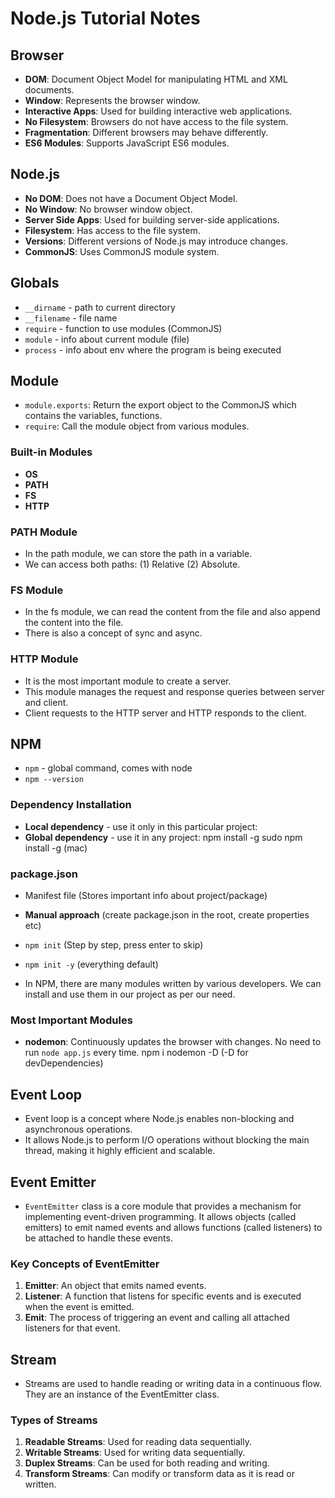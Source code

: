 # Node.js Tutorial Notes


## Browser
* **DOM**: Document Object Model for manipulating HTML and XML documents.
* **Window**: Represents the browser window.
* **Interactive Apps**: Used for building interactive web applications.
* **No Filesystem**: Browsers do not have access to the file system.
* **Fragmentation**: Different browsers may behave differently.
* **ES6 Modules**: Supports JavaScript ES6 modules.

## Node.js
* **No DOM**: Does not have a Document Object Model.
* **No Window**: No browser window object.
* **Server Side Apps**: Used for building server-side applications.
* **Filesystem**: Has access to the file system.
* **Versions**: Different versions of Node.js may introduce changes.
* **CommonJS**: Uses CommonJS module system.

## Globals
- `__dirname` - path to current directory
- `__filename` - file name
- `require` - function to use modules (CommonJS)
- `module` - info about current module (file)
- `process` - info about env where the program is being executed

## Module
- `module.exports`: Return the export object to the CommonJS which contains the variables, functions.
- `require`: Call the module object from various modules.

### Built-in Modules
- **OS**
- **PATH**
- **FS**
- **HTTP**

### PATH Module
- In the path module, we can store the path in a variable.
- We can access both paths: (1) Relative (2) Absolute.

### FS Module
- In the fs module, we can read the content from the file and also append the content into the file.
- There is also a concept of sync and async.

### HTTP Module
- It is the most important module to create a server.
- This module manages the request and response queries between server and client.
- Client requests to the HTTP server and HTTP responds to the client.

## NPM
- `npm` - global command, comes with node
- `npm --version`

### Dependency Installation
- **Local dependency** - use it only in this particular project:
- **Global dependency** - use it in any project:
    npm install -g <packageName>
    sudo npm install -g <packageName> (mac)

### package.json
- Manifest file (Stores important info about project/package)
- **Manual approach** (create package.json in the root, create properties etc)
- `npm init` (Step by step, press enter to skip)
- `npm init -y` (everything default)

- In NPM, there are many modules written by various developers. We can install and use them in our project as per our need.

### Most Important Modules
- **nodemon**: Continuously updates the browser with changes. No need to run `node app.js` every time.
    npm i nodemon -D (-D for devDependencies)


## Event Loop
- Event loop is a concept where Node.js enables non-blocking and asynchronous operations.
- It allows Node.js to perform I/O operations without blocking the main thread, making it highly efficient and scalable.

## Event Emitter
- `EventEmitter` class is a core module that provides a mechanism for implementing event-driven programming. It allows objects (called emitters) to emit named events and allows functions (called listeners) to be attached to handle these events.

### Key Concepts of EventEmitter
1. **Emitter**: An object that emits named events.
2. **Listener**: A function that listens for specific events and is executed when the event is emitted.
3. **Emit**: The process of triggering an event and calling all attached listeners for that event.

## Stream
- Streams are used to handle reading or writing data in a continuous flow. They are an instance of the EventEmitter class.

### Types of Streams
1. **Readable Streams**: Used for reading data sequentially.
2. **Writable Streams**: Used for writing data sequentially.
3. **Duplex Streams**: Can be used for both reading and writing.
4. **Transform Streams**: Can modify or transform data as it is read or written.
